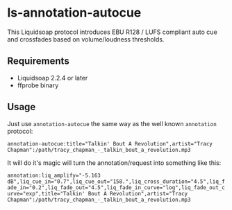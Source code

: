 # ls-annotation-autocue
This Liquidsoap protocol introduces EBU R128 / LUFS compliant auto cue and crossfades based on volume/loudness thresholds.

## Requirements
* Liquidsoap 2.2.4 or later
* ffprobe binary

## Usage

 Just use `annotation-autocue` the same way as the well known `annotation` protocol:

`annotation-autocue:title="Talkin' Bout A Revolution",artist="Tracy Chapman":/path/tracy_chapman_-_talkin_bout_a_revolution.mp3`

It will do it's magic will turn the annotation/request into something like this:

`annotation:liq_amplify="-5.163 dB",liq_cue_in="0.7",liq_cue_out="158.",liq_cross_duration="4.5",liq_fade_in="0.2",liq_fade_out="4.5",liq_fade_in_curve="log",liq_fade_out_curve="exp",title="Talkin' Bout A Revolution",artist="Tracy Chapman":/path/tracy_chapman_-_talkin_bout_a_revolution.mp3`

